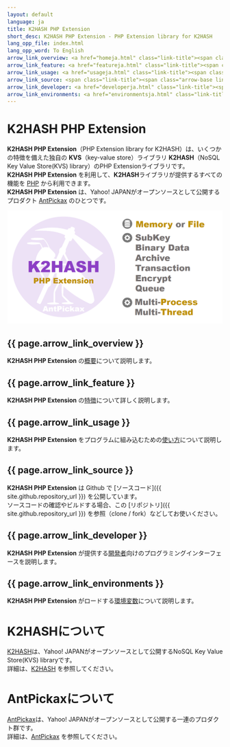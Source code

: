 ```yaml
---
layout: default
language: ja
title: K2HASH PHP Extension
short_desc: K2HASH PHP Extension - PHP Extension library for K2HASH
lang_opp_file: index.html
lang_opp_word: To English
arrow_link_overview: <a href="homeja.html" class="link-title"><span class="arrow-base link-arrow-right"></span>概要</a>
arrow_link_feature: <a href="featureja.html" class="link-title"><span class="arrow-base link-arrow-right"></span>特徴</a>
arrow_link_usage: <a href="usageja.html" class="link-title"><span class="arrow-base link-arrow-right"></span>使い方</a>
arrow_link_source: <span class="link-title"><span class="arrow-base link-arrow-right"></span>ソースコード
arrow_link_developer: <a href="developerja.html" class="link-title"><span class="arrow-base link-arrow-right"></span>開発者</a>
arrow_link_environments: <a href="environmentsja.html" class="link-title"><span class="arrow-base link-arrow-right"></span>環境変数</a>
---
```


# **K2HASH PHP Extension**
**K2HASH PHP Extension**（PHP Extension library for K2HASH）は、いくつかの特徴を備えた独自の **KVS**（key-value store）ライブラリ **K2HASH**（NoSQL Key Value Store(KVS) library）のPHP Extensionライブラリです。  
**K2HASH PHP Extension** を利用して、**K2HASH**ライブラリが提供するすべての機能を [PHP](https://www.php.net/) から利用できます。  
**K2HASH PHP Extension** は、Yahoo! JAPANがオープンソースとして公開するプロダクト [AntPickax](https://antpick.ax/indexja.html) のひとつです。  

![k2HASH PHP Extension](images/top_k2hash_phpext.png)

## {{ page.arrow_link_overview }}
**K2HASH PHP Extension** の[概要](homeja.html)について説明します。  

## {{ page.arrow_link_feature }}
**K2HASH PHP Extension** の[特徴](featureja.html)について詳しく説明します。  

## {{ page.arrow_link_usage }}
**K2HASH PHP Extension** をプログラムに組み込むための[使い方](usageja.html)について説明します。  

## {{ page.arrow_link_source }}
**K2HASH PHP Extension** は Github で [ソースコード]({{ site.github.repository_url }}) を公開しています。  
ソースコードの確認やビルドする場合、この [リポジトリ]({{ site.github.repository_url }}) を参照（clone / fork）などしてお使いください。  

## {{ page.arrow_link_developer }}
**K2HASH PHP Extension** が提供する[開発者](developerja.html)向けのプログラミングインターフェースを説明します。

## {{ page.arrow_link_environments }}
**K2HASH PHP Extension** がロードする[環境変数](environmentsja.html)について説明します。

# **K2HASHについて**
[K2HASH](https://k2hash.antpick.ax/indexja.html)は、Yahoo! JAPANがオープンソースとして公開するNoSQL Key Value Store(KVS) libraryです。  
詳細は、[K2HASH](https://k2hash.antpick.ax/indexja.html) を参照してください。

# **AntPickaxについて**
[AntPickax](https://antpick.ax/indexja.html)は、Yahoo! JAPANがオープンソースとして公開する一連のプロダクト群です。  
詳細は、[AntPickax](https://antpick.ax/indexja.html) を参照してください。
